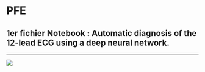 # PFE

## 1er fichier Notebook : Automatic diagnosis of the 12-lead ECG using a deep neural network.
-----------

<img src="https://latex.codecogs.com/gif.latex? \begin{pmatrix}
    [a_{(1,1)},b_{(1,1)},c_{(1,1)},d_{(1,1)},e_{(1,1)},f_{(1,1)},g_{(1,1)},h_{(1,1)},i_{(1,1)},j_{(1,1)},k_{(1,1)},l_{(1,1)}],      & \cdots & ,[a_{(1,4096)},b_{(1,4096)},c_{(1,4096)},d_{(1,4096)},e_{(1,4096)},f_{(1,4096)},g_{(1,4096)},h_{(1,4096)},i_{(1,4096)},j_{(1,4096)},k_{(1,4096)},l_{(1,4096)}]\\ 
    \vdots & \vdots & \vdots \\ 
    \vdots & \vdots & \vdots \\
    [a_{(827,1)},b_{(827,1)},c_{(827,1)},d_{(827,1)},e_{(827,1)},f_{(827,1)},g_{(827,1)},h_{(827,1)},i_{(827,1)},j_{(827,1)},k_{(827,1)},l_{(827,1)}],      & \cdots & ,[a_{(827,4096)},b_{(827,4096)},c_{(827,4096)},d_{(827,4096)},e_{(827,4096)},f_{(827,4096)},g_{(827,4096)},h_{(827,4096)},i_{(827,4096)},j_{(827,4096)},k_{(827,4096)},l_{(827,4096)}] 
\end{pmatrix} " />

